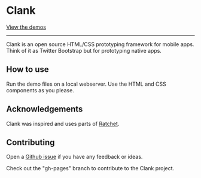 Clank
=====

[View the demos](http://getclank.com/demos/)

---

Clank is an open source HTML/CSS prototyping framework for mobile apps. Think of it as Twitter Bootstrap but for prototyping native apps.

How to use
----------

Run the demo files on a local webserver. Use the HTML and CSS components as you please.

Acknowledgements
-----------------

Clank was inspired and uses parts of [Ratchet](http://maker.github.io/ratchet/).

Contributing
------------

Open a [Github issue](https://github.com/Wolfr/clank/issues) if you have any feedback or ideas.

Check out the "gh-pages" branch to contribute to the Clank project.